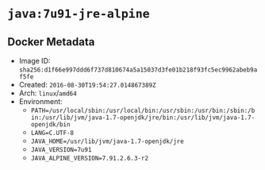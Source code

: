 # `java:7u91-jre-alpine`

## Docker Metadata

- Image ID: `sha256:d1f66e997ddd6f737d810674a5a15037d3fe01b218f93fc5ec9962abeb9af5fe`
- Created: `2016-08-30T19:54:27.014867389Z`
- Arch: `linux`/`amd64`
- Environment:
  - `PATH=/usr/local/sbin:/usr/local/bin:/usr/sbin:/usr/bin:/sbin:/bin:/usr/lib/jvm/java-1.7-openjdk/jre/bin:/usr/lib/jvm/java-1.7-openjdk/bin`
  - `LANG=C.UTF-8`
  - `JAVA_HOME=/usr/lib/jvm/java-1.7-openjdk/jre`
  - `JAVA_VERSION=7u91`
  - `JAVA_ALPINE_VERSION=7.91.2.6.3-r2`
